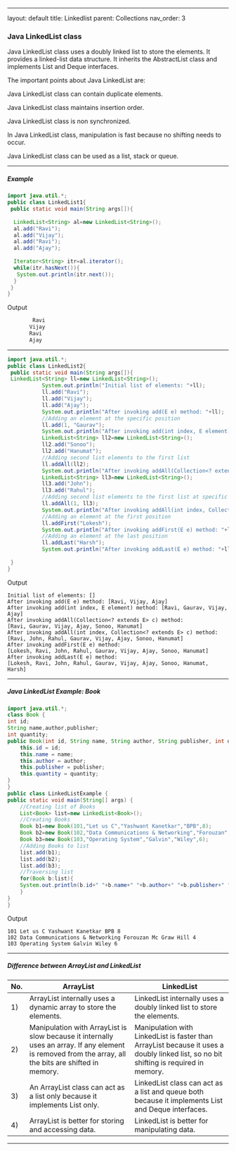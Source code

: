 ---
layout: default
title: Linkedlist
parent: Collections
nav_order: 3
### Java LinkedList class


Java LinkedList class uses a doubly linked list to store the elements. It provides a linked-list data structure. It inherits the AbstractList class and implements List and Deque interfaces.

The important points about Java LinkedList are:

Java LinkedList class can contain duplicate elements.

Java LinkedList class maintains insertion order.

Java LinkedList class is non synchronized.

In Java LinkedList class, manipulation is fast because no shifting needs to occur.

Java LinkedList class can be used as a list, stack or queue.


--------

##### Example

```java
import java.util.*;  
public class LinkedList1{  
 public static void main(String args[]){  
  
  LinkedList<String> al=new LinkedList<String>();  
  al.add("Ravi");  
  al.add("Vijay");  
  al.add("Ravi");  
  al.add("Ajay");  
  
  Iterator<String> itr=al.iterator();  
  while(itr.hasNext()){  
   System.out.println(itr.next());  
  }  
 }  
}  
```
Output
```java
        Ravi
       Vijay
       Ravi
       Ajay
```

---------


```java
import java.util.*;  
public class LinkedList2{  
 public static void main(String args[]){  
 LinkedList<String> ll=new LinkedList<String>();  
           System.out.println("Initial list of elements: "+ll);  
           ll.add("Ravi");  
           ll.add("Vijay");  
           ll.add("Ajay");  
           System.out.println("After invoking add(E e) method: "+ll);  
           //Adding an element at the specific position  
           ll.add(1, "Gaurav");  
           System.out.println("After invoking add(int index, E element) method: "+ll);  
           LinkedList<String> ll2=new LinkedList<String>();  
           ll2.add("Sonoo");  
           ll2.add("Hanumat");  
           //Adding second list elements to the first list  
           ll.addAll(ll2);  
           System.out.println("After invoking addAll(Collection<? extends E> c) method: "+ll);  
           LinkedList<String> ll3=new LinkedList<String>();  
           ll3.add("John");  
           ll3.add("Rahul");  
           //Adding second list elements to the first list at specific position  
           ll.addAll(1, ll3);  
           System.out.println("After invoking addAll(int index, Collection<? extends E> c) method: "+ll);  
           //Adding an element at the first position  
           ll.addFirst("Lokesh");  
           System.out.println("After invoking addFirst(E e) method: "+ll);  
           //Adding an element at the last position  
           ll.addLast("Harsh");  
           System.out.println("After invoking addLast(E e) method: "+ll);  
             
 }  
}  
```
Output
```
Initial list of elements: []
After invoking add(E e) method: [Ravi, Vijay, Ajay]
After invoking add(int index, E element) method: [Ravi, Gaurav, Vijay, Ajay]
After invoking addAll(Collection<? extends E> c) method: 
[Ravi, Gaurav, Vijay, Ajay, Sonoo, Hanumat]
After invoking addAll(int index, Collection<? extends E> c) method: 
[Ravi, John, Rahul, Gaurav, Vijay, Ajay, Sonoo, Hanumat]
After invoking addFirst(E e) method: 
[Lokesh, Ravi, John, Rahul, Gaurav, Vijay, Ajay, Sonoo, Hanumat]
After invoking addLast(E e) method: 
[Lokesh, Ravi, John, Rahul, Gaurav, Vijay, Ajay, Sonoo, Hanumat, Harsh]
```

-----

##### Java LinkedList Example: Book


```java
import java.util.*;  
class Book {  
int id;  
String name,author,publisher;  
int quantity;  
public Book(int id, String name, String author, String publisher, int quantity) {  
    this.id = id;  
    this.name = name;  
    this.author = author;  
    this.publisher = publisher;  
    this.quantity = quantity;  
}  
}  
public class LinkedListExample {  
public static void main(String[] args) {  
    //Creating list of Books  
    List<Book> list=new LinkedList<Book>();  
    //Creating Books  
    Book b1=new Book(101,"Let us C","Yashwant Kanetkar","BPB",8);  
    Book b2=new Book(102,"Data Communications & Networking","Forouzan","Mc Graw Hill",4);  
    Book b3=new Book(103,"Operating System","Galvin","Wiley",6);  
    //Adding Books to list  
    list.add(b1);  
    list.add(b2);  
    list.add(b3);  
    //Traversing list  
    for(Book b:list){  
    System.out.println(b.id+" "+b.name+" "+b.author+" "+b.publisher+" "+b.quantity);  
    }  
}  
}  
```

Output
```
101 Let us C Yashwant Kanetkar BPB 8
102 Data Communications & Networking Forouzan Mc Graw Hill 4
103 Operating System Galvin Wiley 6
```

--------


##### Difference between ArrayList and LinkedList


|No.|ArrayList|	LinkedList|
|---|-----|----------|
|1) |ArrayList internally uses a dynamic array to store the elements.	|LinkedList internally uses a doubly linked list to store the elements.|
|2) |Manipulation with ArrayList is slow because it internally uses an array. If any element is removed from the array, all the bits are shifted in memory.|	Manipulation with LinkedList is faster than ArrayList because it uses a doubly linked list, so no bit shifting is required in memory.|
|3) |An ArrayList class can act as a list only because it implements List only.|	LinkedList class can act as a list and queue both because it implements List and Deque interfaces.|
|4) |ArrayList is better for storing and accessing data.	|LinkedList is better for manipulating data.|



--------








